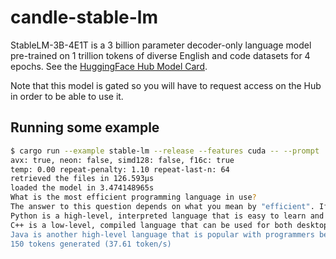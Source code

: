 # candle-stable-lm

StableLM-3B-4E1T is a 3 billion parameter decoder-only language model
pre-trained on 1 trillion tokens of diverse English and code datasets for 4
epochs. See the [HuggingFace Hub Model
Card](https://huggingface.co/stabilityai/stablelm-3b-4e1t).

Note that this model is gated so you will have to request access on the Hub in
order to be able to use it.

## Running some example

```bash
$ cargo run --example stable-lm --release --features cuda -- --prompt 'What is the most efficient programming language in use?' --sample-len 150
avx: true, neon: false, simd128: false, f16c: true
temp: 0.00 repeat-penalty: 1.10 repeat-last-n: 64
retrieved the files in 126.593µs
loaded the model in 3.474148965s
What is the most efficient programming language in use?
The answer to this question depends on what you mean by "efficient". If you're talking about speed, then C++ and Java are probably your best bets. But if you're talking about ease of development, then Python is probably the way to go.
Python is a high-level, interpreted language that is easy to learn and use. It has a large community of developers who are always working on new features and improvements.
C++ is a low-level, compiled language that can be used for both desktop applications and web development. It's more difficult to learn than Python but offers greater control over the code.
Java is another high-level language that is popular with programmers because it runs on many different platforms (including Android phones
150 tokens generated (37.61 token/s)
```
